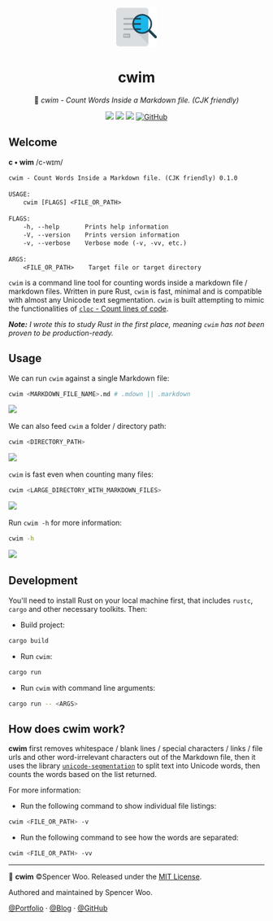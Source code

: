 <div align="center">
  <img src="assets/icon.png" alt="icon" width="80px"/>

  <h1>cwim</h1>

  🎰 <em>cwim - Count Words Inside a Markdown file. (CJK friendly)</em>

  [![](https://github.com/spencerwooo/cwim/workflows/CI%20Release/badge.svg)](https://github.com/spencerwooo/cwim/actions)
  ![](https://img.shields.io/badge/CJK-friendly-1bb7ea?logo=markdown)
  ![](https://img.shields.io/badge/rust-2018-000000?logo=rust)
  [![GitHub](https://img.shields.io/badge/license-MIT-008080)](LICENSE)
</div>

## Welcome

**c • wim** /c-wɪm/

```
cwim - Count Words Inside a Markdown file. (CJK friendly) 0.1.0

USAGE:
    cwim [FLAGS] <FILE_OR_PATH>

FLAGS:
    -h, --help       Prints help information
    -V, --version    Prints version information
    -v, --verbose    Verbose mode (-v, -vv, etc.)

ARGS:
    <FILE_OR_PATH>    Target file or target directory
```

`cwim` is a command line tool for counting words inside a markdown file / markdown files. Written in pure Rust, `cwim` is fast, minimal and is compatible with almost any Unicode text segmentation. `cwim` is built attempting to mimic the functionalities of [`cloc` - Count lines of code](https://github.com/AlDanial/cloc).

_**Note:** I wrote this to study Rust in the first place, meaning `cwim` has not been proven to be production-ready._

## Usage

We can run `cwim` against a single Markdown file:

```bash
cwim <MARKDOWN_FILE_NAME>.md # .mdown || .markdown
```

![](https://i.loli.net/2020/01/21/5FZEAgs6ymYvU3u.png)

We can also feed `cwim` a folder / directory path:

```bash
cwim <DIRECTORY_PATH>
```

![](https://i.loli.net/2020/01/21/IfrKHMux7eoAhL2.png)

`cwim` is fast even when counting many files:

```bash
cwim <LARGE_DIRECTORY_WITH_MARKDOWN_FILES>
```

![](https://i.loli.net/2020/01/21/zDlUrhcOHCba951.png)

Run `cwim -h` for more information:

```bash
cwim -h
```

![](https://i.loli.net/2020/01/21/7Y9WXebxtCDhnz4.png)

## Development

You'll need to install Rust on your local machine first, that includes `rustc`, `cargo` and other necessary toolkits. Then:

- Build project:

```bash
cargo build
```

- Run `cwim`:

```bash
cargo run
```

- Run `cwim` with command line arguments:

```bash
cargo run -- <ARGS>
```

## How does cwim work?

**cwim** first removes whitespace / blank lines / special characters / links / file urls and other word-irrelevant characters out of the Markdown file, then it uses the library [`unicode-segmentation`](https://github.com/unicode-rs/unicode-segmentation) to split text into Unicode words, then counts the words based on the list returned.

For more information:

- Run the following command to show individual file listings:

```bash
cwim <FILE_OR_PATH> -v
```

- Run the following command to see how the words are separated:

```bash
cwim <FILE_OR_PATH> -vv
```

---

🎰 **cwim** ©Spencer Woo. Released under the [MIT License](LICENSE).

Authored and maintained by Spencer Woo.

[@Portfolio](https://spencerwoo.com/) · [@Blog](https://blog.spencerwoo.com/) · [@GitHub](https://github.com/spencerwooo)
